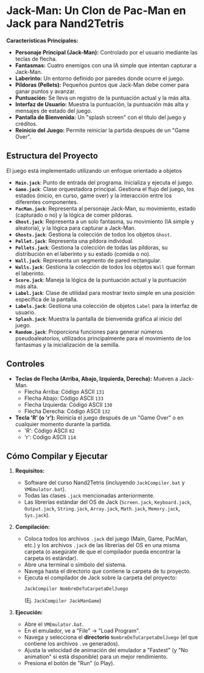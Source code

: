 # Jack-Man: Un Clon de Pac-Man en Jack para Nand2Tetris

**Características Principales:**

*   **Personaje Principal (Jack-Man):** Controlado por el usuario mediante las teclas de flecha.
*   **Fantasmas:** Cuatro enemigos con una IA simple que intentan capturar a Jack-Man.
*   **Laberinto:** Un entorno definido por paredes donde ocurre el juego.
*   **Píldoras (Pellets):** Pequeños puntos que Jack-Man debe comer para ganar puntos y avanzar.
*   **Puntuación:** Se lleva un registro de la puntuación actual y la más alta.
*   **Interfaz de Usuario:** Muestra la puntuación, la puntuación más alta y mensajes de estado del juego.
*   **Pantalla de Bienvenida:** Un "splash screen" con el título del juego y créditos.
*   **Reinicio del Juego:** Permite reiniciar la partida después de un "Game Over".

## Estructura del Proyecto

El juego está implementado utilizando un enfoque orientado a objetos

*   **`Main.jack`**: Punto de entrada del programa. Inicializa y ejecuta el juego.
*   **`Game.jack`**: Clase orquestadora principal. Gestiona el flujo del juego, los estados (inicio, en curso, game over) y la interacción entre los diferentes componentes.
*   **`PacMan.jack`**: Representa al personaje Jack-Man, su movimiento, estado (capturado o no) y la lógica de comer píldoras.
*   **`Ghost.jack`**: Representa a un solo fantasma, su movimiento (IA simple y aleatoria), y la lógica para capturar a Jack-Man.
*   **`Ghosts.jack`**: Gestiona la colección de todos los objetos `Ghost`.
*   **`Pellet.jack`**: Representa una píldora individual.
*   **`Pellets.jack`**: Gestiona la colección de todas las píldoras, su distribución en el laberinto y su estado (comida o no).
*   **`Wall.jack`**: Representa un segmento de pared rectangular.
*   **`Walls.jack`**: Gestiona la colección de todos los objetos `Wall` que forman el laberinto.
*   **`Score.jack`**: Maneja la lógica de la puntuación actual y la puntuación más alta.
*   **`Label.jack`**: Clase de utilidad para mostrar texto simple en una posición específica de la pantalla.
*   **`Labels.jack`**: Gestiona una colección de objetos `Label` para la interfaz de usuario.
*   **`Splash.jack`**: Muestra la pantalla de bienvenida gráfica al inicio del juego.
*   **`Random.jack`**: Proporciona funciones para generar números pseudoaleatorios, utilizados principalmente para el movimiento de los fantasmas y la inicialización de la semilla.

## Controles

*   **Teclas de Flecha (Arriba, Abajo, Izquierda, Derecha):** Mueven a Jack-Man.
    *   Flecha Arriba: Código ASCII `131`
    *   Flecha Abajo: Código ASCII `133`
    *   Flecha Izquierda: Código ASCII `130`
    *   Flecha Derecha: Código ASCII `132`
*   **Tecla 'R' (o 'r'):** Reinicia el juego después de un "Game Over" o en cualquier momento durante la partida.
    *   'R': Código ASCII `82`
    *   'r': Código ASCII `114`

## Cómo Compilar y Ejecutar

1.  **Requisitos:**
    *   Software del curso Nand2Tetris (incluyendo `JackCompiler.bat` y `VMEmulator.bat`).
    *   Todas las clases `.jack` mencionadas anteriormente.
    *   Las librerías estándar del OS de Jack (`Screen.jack`, `Keyboard.jack`, `Output.jack`, `String.jack`, `Array.jack`, `Math.jack`, `Memory.jack`, `Sys.jack`).

2.  **Compilación:**
    *   Coloca todos los archivos `.jack` del juego (Main, Game, PacMan, etc.) y los archivos `.jack` de las librerías del OS en una misma carpeta (o asegúrate de que el compilador pueda encontrar la carpeta `OS` estándar).
    *   Abre una terminal o símbolo del sistema.
    *   Navega hasta el directorio que contiene la carpeta de tu proyecto.
    *   Ejecuta el compilador de Jack sobre la carpeta del proyecto:
        ```bash
        JackCompiler NombreDeTuCarpetaDelJuego
        ```
        (Ej. `JackCompiler JackManGame`)

3.  **Ejecución:**
    *   Abre el `VMEmulator.bat`.
    *   En el emulador, ve a "File" -> "Load Program".
    *   Navega y selecciona el **directorio** `NombreDeTuCarpetaDelJuego` (el que contiene los archivos `.vm` generados).
    *   Ajusta la velocidad de animación del emulador a "Fastest" (y "No animation" si está disponible) para un mejor rendimiento.
    *   Presiona el botón de "Run" (o Play).
